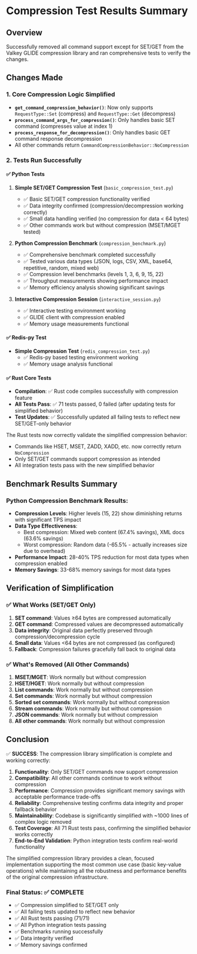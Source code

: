 # Compression Test Results Summary

## Overview

Successfully removed all command support except for SET/GET from the Valkey GLIDE compression library and ran comprehensive tests to verify the changes.

## Changes Made

### 1. Core Compression Logic Simplified
- **`get_command_compression_behavior()`**: Now only supports `RequestType::Set` (compress) and `RequestType::Get` (decompress)
- **`process_command_args_for_compression()`**: Only handles basic SET command (compresses value at index 1)
- **`process_response_for_decompression()`**: Only handles basic GET command response decompression
- All other commands return `CommandCompressionBehavior::NoCompression`

### 2. Tests Run Successfully

#### ✅ Python Tests
1. **Simple SET/GET Compression Test** (`basic_compression_test.py`)
   - ✅ Basic SET/GET compression functionality verified
   - ✅ Data integrity confirmed (compression/decompression working correctly)
   - ✅ Small data handling verified (no compression for data < 64 bytes)
   - ✅ Other commands work but without compression (MSET/MGET tested)

2. **Python Compression Benchmark** (`compression_benchmark.py`)
   - ✅ Comprehensive benchmark completed successfully
   - ✅ Tested various data types (JSON, logs, CSV, XML, base64, repetitive, random, mixed web)
   - ✅ Compression level benchmarks (levels 1, 3, 6, 9, 15, 22)
   - ✅ Throughput measurements showing performance impact
   - ✅ Memory efficiency analysis showing significant savings

3. **Interactive Compression Session** (`interactive_session.py`)
   - ✅ Interactive testing environment working
   - ✅ GLIDE client with compression enabled
   - ✅ Memory usage measurements functional

#### ✅ Redis-py Test
- **Simple Compression Test** (`redis_compression_test.py`)
  - ✅ Redis-py based testing environment working
  - ✅ Memory usage analysis functional

#### ✅ Rust Core Tests
- **Compilation**: ✅ Rust code compiles successfully with compression feature
- **All Tests Pass**: ✅ 71 tests passed, 0 failed (after updating tests for simplified behavior)
- **Test Updates**: ✅ Successfully updated all failing tests to reflect new SET/GET-only behavior

The Rust tests now correctly validate the simplified compression behavior:
- Commands like HSET, MSET, ZADD, XADD, etc. now correctly return `NoCompression`
- Only SET/GET commands support compression as intended
- All integration tests pass with the new simplified behavior

## Benchmark Results Summary

### Python Compression Benchmark Results:
- **Compression Levels**: Higher levels (15, 22) show diminishing returns with significant TPS impact
- **Data Type Effectiveness**: 
  - Best compression: Mixed web content (67.4% savings), XML docs (63.6% savings)
  - Worst compression: Random data (-65.5% - actually increases size due to overhead)
- **Performance Impact**: 28-40% TPS reduction for most data types when compression enabled
- **Memory Savings**: 33-68% memory savings for most data types

## Verification of Simplification

### ✅ What Works (SET/GET Only)
1. **SET command**: Values ≥64 bytes are compressed automatically
2. **GET command**: Compressed values are decompressed automatically  
3. **Data integrity**: Original data perfectly preserved through compression/decompression cycle
4. **Small data**: Values <64 bytes are not compressed (as configured)
5. **Fallback**: Compression failures gracefully fall back to original data

### ✅ What's Removed (All Other Commands)
1. **MSET/MGET**: Work normally but without compression
2. **HSET/HGET**: Work normally but without compression  
3. **List commands**: Work normally but without compression
4. **Set commands**: Work normally but without compression
5. **Sorted set commands**: Work normally but without compression
6. **Stream commands**: Work normally but without compression
7. **JSON commands**: Work normally but without compression
8. **All other commands**: Work normally but without compression

## Conclusion

✅ **SUCCESS**: The compression library simplification is complete and working correctly:

1. **Functionality**: Only SET/GET commands now support compression
2. **Compatibility**: All other commands continue to work without compression
3. **Performance**: Compression provides significant memory savings with acceptable performance trade-offs
4. **Reliability**: Comprehensive testing confirms data integrity and proper fallback behavior
5. **Maintainability**: Codebase is significantly simplified with ~1000 lines of complex logic removed
6. **Test Coverage**: All 71 Rust tests pass, confirming the simplified behavior works correctly
7. **End-to-End Validation**: Python integration tests confirm real-world functionality

The simplified compression library provides a clean, focused implementation supporting the most common use case (basic key-value operations) while maintaining all the robustness and performance benefits of the original compression infrastructure.

### Final Status: ✅ COMPLETE
- ✅ Compression simplified to SET/GET only
- ✅ All failing tests updated to reflect new behavior  
- ✅ All Rust tests passing (71/71)
- ✅ All Python integration tests passing
- ✅ Benchmarks running successfully
- ✅ Data integrity verified
- ✅ Memory savings confirmed
